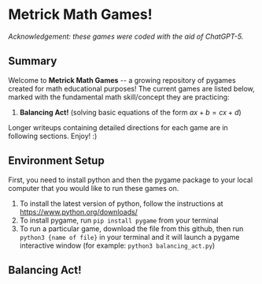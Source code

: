 # Metrick Math Games!

*Acknowledgement: these games were coded with the aid of ChatGPT-5.*

## Summary

Welcome to **Metrick Math Games** -- a growing repository of pygames created for math educational purposes! The current games are listed below, marked with the fundamental math skill/concept they are practicing:

1. **Balancing Act!** (solving basic equations of the form $ax + b = cx + d$)

Longer writeups containing detailed directions for each game are in following sections. Enjoy! :)

## Environment Setup

First, you need to install python and then the pygame package to your local computer that you would like to run these games on.

1. To install the latest version of python, follow the instructions at https://www.python.org/downloads/
2. To install pygame, run ``pip install pygame`` from your terminal
3. To run a particular game, download the file from this github, then run ``python3 {name of file}`` in your terminal and it will launch a pygame interactive window (for example: ``python3 balancing_act.py``)

## Balancing Act!
